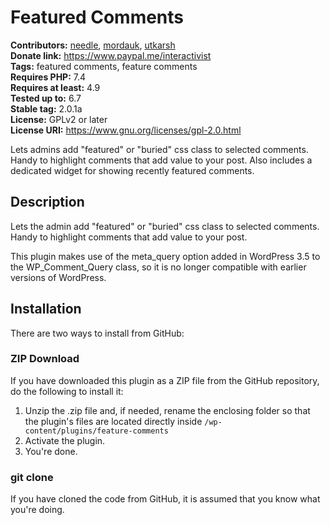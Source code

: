 # Featured Comments

**Contributors:** [needle](https://profiles.wordpress.org/needle/), [mordauk](https://profiles.wordpress.org/mordauk/), [utkarsh](https://profiles.wordpress.org/utkarsh/)<br/>
**Donate link:** https://www.paypal.me/interactivist<br/>
**Tags:** featured comments, feature comments<br/>
**Requires PHP:** 7.4<br/>
**Requires at least:** 4.9<br/>
**Tested up to:** 6.7<br/>
**Stable tag:** 2.0.1a<br/>
**License:** GPLv2 or later<br/>
**License URI:** https://www.gnu.org/licenses/gpl-2.0.html

Lets admins add "featured" or "buried" css class to selected comments. Handy to highlight comments that add value to your post. Also includes a dedicated widget for showing recently featured comments.

## Description

Lets the admin add "featured" or "buried" css class to selected comments. Handy to highlight comments that add value to your post.

This plugin makes use of the meta_query option added in WordPress 3.5 to the WP_Comment_Query class, so it is no longer compatible with earlier versions of WordPress.

## Installation

There are two ways to install from GitHub:

### ZIP Download

If you have downloaded this plugin as a ZIP file from the GitHub repository, do the following to install it:

1. Unzip the .zip file and, if needed, rename the enclosing folder so that the plugin's files are located directly inside `/wp-content/plugins/feature-comments`
2. Activate the plugin.
3. You're done.

### git clone

If you have cloned the code from GitHub, it is assumed that you know what you're doing.
